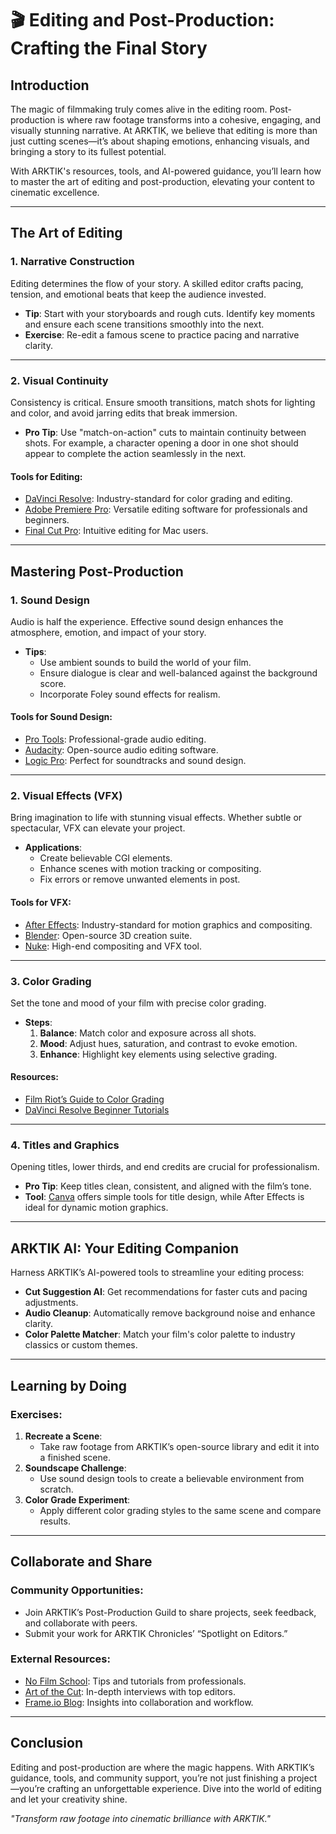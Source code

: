 # 🎬 Editing and Post-Production: Crafting the Final Story

## Introduction

The magic of filmmaking truly comes alive in the editing room. Post-production is where raw footage transforms into a cohesive, engaging, and visually stunning narrative. At ARKTIK, we believe that editing is more than just cutting scenes—it’s about shaping emotions, enhancing visuals, and bringing a story to its fullest potential.

With ARKTIK's resources, tools, and AI-powered guidance, you’ll learn how to master the art of editing and post-production, elevating your content to cinematic excellence.

---

## The Art of Editing

### **1. Narrative Construction**
Editing determines the flow of your story. A skilled editor crafts pacing, tension, and emotional beats that keep the audience invested.

- **Tip**: Start with your storyboards and rough cuts. Identify key moments and ensure each scene transitions smoothly into the next.
- **Exercise**: Re-edit a famous scene to practice pacing and narrative clarity.

---

### **2. Visual Continuity**
Consistency is critical. Ensure smooth transitions, match shots for lighting and color, and avoid jarring edits that break immersion.

- **Pro Tip**: Use "match-on-action" cuts to maintain continuity between shots. For example, a character opening a door in one shot should appear to complete the action seamlessly in the next.

#### Tools for Editing:
- [DaVinci Resolve](https://www.blackmagicdesign.com/products/davinciresolve): Industry-standard for color grading and editing.
- [Adobe Premiere Pro](https://www.adobe.com/products/premiere.html): Versatile editing software for professionals and beginners.
- [Final Cut Pro](https://www.apple.com/final-cut-pro/): Intuitive editing for Mac users.

---

## Mastering Post-Production

### **1. Sound Design**
Audio is half the experience. Effective sound design enhances the atmosphere, emotion, and impact of your story.

- **Tips**:
  - Use ambient sounds to build the world of your film.
  - Ensure dialogue is clear and well-balanced against the background score.
  - Incorporate Foley sound effects for realism.

#### Tools for Sound Design:
- [Pro Tools](https://www.avid.com/pro-tools): Professional-grade audio editing.
- [Audacity](https://www.audacityteam.org): Open-source audio editing software.
- [Logic Pro](https://www.apple.com/logic-pro/): Perfect for soundtracks and sound design.

---

### **2. Visual Effects (VFX)**
Bring imagination to life with stunning visual effects. Whether subtle or spectacular, VFX can elevate your project.

- **Applications**:
  - Create believable CGI elements.
  - Enhance scenes with motion tracking or compositing.
  - Fix errors or remove unwanted elements in post.

#### Tools for VFX:
- [After Effects](https://www.adobe.com/products/aftereffects.html): Industry-standard for motion graphics and compositing.
- [Blender](https://www.blender.org): Open-source 3D creation suite.
- [Nuke](https://www.foundry.com/products/nuke): High-end compositing and VFX tool.

---

### **3. Color Grading**
Set the tone and mood of your film with precise color grading.

- **Steps**:
  1. **Balance**: Match color and exposure across all shots.
  2. **Mood**: Adjust hues, saturation, and contrast to evoke emotion.
  3. **Enhance**: Highlight key elements using selective grading.

#### Resources:
- [Film Riot’s Guide to Color Grading](https://www.youtube.com/user/filmriot)
- [DaVinci Resolve Beginner Tutorials](https://www.blackmagicdesign.com/products/davinciresolve/training)

---

### **4. Titles and Graphics**
Opening titles, lower thirds, and end credits are crucial for professionalism.

- **Pro Tip**: Keep titles clean, consistent, and aligned with the film’s tone.
- **Tool**: [Canva](https://www.canva.com) offers simple tools for title design, while After Effects is ideal for dynamic motion graphics.

---

## ARKTIK AI: Your Editing Companion

Harness ARKTIK’s AI-powered tools to streamline your editing process:
- **Cut Suggestion AI**: Get recommendations for faster cuts and pacing adjustments.
- **Audio Cleanup**: Automatically remove background noise and enhance clarity.
- **Color Palette Matcher**: Match your film's color palette to industry classics or custom themes.

---

## Learning by Doing

### **Exercises**:
1. **Recreate a Scene**:
   - Take raw footage from ARKTIK’s open-source library and edit it into a finished scene.
2. **Soundscape Challenge**:
   - Use sound design tools to create a believable environment from scratch.
3. **Color Grade Experiment**:
   - Apply different color grading styles to the same scene and compare results.

---

## Collaborate and Share

### **Community Opportunities**:
- Join ARKTIK’s Post-Production Guild to share projects, seek feedback, and collaborate with peers.
- Submit your work for ARKTIK Chronicles’ “Spotlight on Editors.”

### **External Resources**:
- [No Film School](https://nofilmschool.com): Tips and tutorials from professionals.
- [Art of the Cut](https://www.provideocoalition.com): In-depth interviews with top editors.
- [Frame.io Blog](https://blog.frame.io): Insights into collaboration and workflow.

---

## Conclusion

Editing and post-production are where the magic happens. With ARKTIK’s guidance, tools, and community support, you’re not just finishing a project—you’re crafting an unforgettable experience. Dive into the world of editing and let your creativity shine.

*"Transform raw footage into cinematic brilliance with ARKTIK."*
